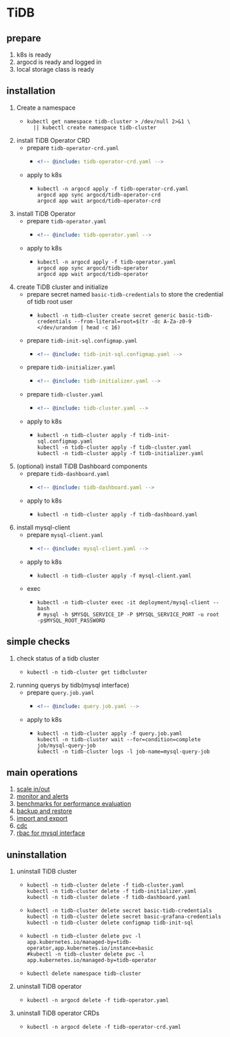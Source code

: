 # TiDB

## prepare

1. k8s is ready
2. argocd is ready and logged in
3. local storage class is ready

## installation

1. Create a namespace
    * ```shell
      kubectl get namespace tidb-cluster > /dev/null 2>&1 \
        || kubectl create namespace tidb-cluster
      ```
2. install TiDB Operator CRD
    * prepare `tidb-operator-crd.yaml`
        + ```yaml
          <!-- @include: tidb-operator-crd.yaml -->
          ```
    * apply to k8s
        + ```shell
          kubectl -n argocd apply -f tidb-operator-crd.yaml
          argocd app sync argocd/tidb-operator-crd
          argocd app wait argocd/tidb-operator-crd
          ```
3. install TiDB Operator
    * prepare `tidb-operator.yaml`
        + ```yaml
          <!-- @include: tidb-operator.yaml -->
          ```
    * apply to k8s
        + ```shell
          kubectl -n argocd apply -f tidb-operator.yaml
          argocd app sync argocd/tidb-operator
          argocd app wait argocd/tidb-operator
          ```
4. create TiDB cluster and initialize
    * prepare secret named `basic-tidb-credentials` to store the credential of tidb root user
        + ```shell
          kubectl -n tidb-cluster create secret generic basic-tidb-credentials --from-literal=root=$(tr -dc A-Za-z0-9 </dev/urandom | head -c 16)
          ```
    * prepare `tidb-init-sql.configmap.yaml`
        + ```yaml
          <!-- @include: tidb-init-sql.configmap.yaml -->
          ```
    * prepare `tidb-initializer.yaml`
        + ```yaml
          <!-- @include: tidb-initializer.yaml -->
          ```
    * prepare `tidb-cluster.yaml`
        + ```yaml
          <!-- @include: tidb-cluster.yaml -->
          ```
    * apply to k8s
        + ```shell
          kubectl -n tidb-cluster apply -f tidb-init-sql.configmap.yaml
          kubectl -n tidb-cluster apply -f tidb-cluster.yaml
          kubectl -n tidb-cluster apply -f tidb-initializer.yaml
          ```
5. (optional) install TiDB Dashboard components
    * prepare `tidb-dashboard.yaml`
        + ```yaml
          <!-- @include: tidb-dashboard.yaml -->
          ```
    * apply to k8s
        + ```shell
          kubectl -n tidb-cluster apply -f tidb-dashboard.yaml
          ```
6. install mysql-client
    * prepare `mysql-client.yaml`
        + ```yaml
          <!-- @include: mysql-client.yaml -->
          ```
    * apply to k8s
        + ```shell
          kubectl -n tidb-cluster apply -f mysql-client.yaml
          ```
    * exec
        + ```shell
          kubectl -n tidb-cluster exec -it deployment/mysql-client -- bash
          # mysql -h $MYSQL_SERVICE_IP -P $MYSQL_SERVICE_PORT -u root -p$MYSQL_ROOT_PASSWORD
          ```

## simple checks

1. check status of a tidb cluster
    * ```shell
      kubectl -n tidb-cluster get tidbcluster
      ```
2. running querys by tidb(mysql interface)
    * prepare `query.job.yaml`
        + ```yaml
          <!-- @include: query.job.yaml -->
          ```
    * apply to k8s
        + ```shell
          kubectl -n tidb-cluster apply -f query.job.yaml
          kubectl -n tidb-cluster wait --for=condition=complete job/mysql-query-job
          kubectl -n tidb-cluster logs -l job-name=mysql-query-job
          ```

## main operations

1. [scale in/out](advanced/scale-in-and-out.md)
2. [monitor and alerts](advanced/monitor-and-alerts/README.md)
3. [benchmarks for performance evaluation](advanced/benchmarks/README.md)
4. [backup and restore](advanced/backup-and-restore/README.md)
5. [import and export](import-and-export.md)
6. [cdc](cdc.md)
7. [rbac for mysql interface](rabc-for-mysql.md)

## uninstallation

1. uninstall TiDB cluster
    * ```shell
      kubectl -n tidb-cluster delete -f tidb-cluster.yaml
      kubectl -n tidb-cluster delete -f tidb-initializer.yaml
      kubectl -n tidb-cluster delete -f tidb-dashboard.yaml
      ```
    * ```shell
      kubectl -n tidb-cluster delete secret basic-tidb-credentials
      kubectl -n tidb-cluster delete secret basic-grafana-credentials
      kubectl -n tidb-cluster delete configmap tidb-init-sql
      ```
    * ```shell
      kubectl -n tidb-cluster delete pvc -l app.kubernetes.io/managed-by=tidb-operator,app.kubernetes.io/instance=basic
      #kubectl -n tidb-cluster delete pvc -l app.kubernetes.io/managed-by=tidb-operator
      ```
    * ```shell
      kubectl delete namespace tidb-cluster
      ```
2. uninstall TiDB operator
    * ```shell
      kubectl -n argocd delete -f tidb-operator.yaml
      ```
3. uninstall TiDB operator CRDs
    * ```shell
      kubectl -n argocd delete -f tidb-operator-crd.yaml
      ```
